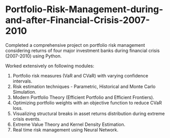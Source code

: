 # Portfolio-Risk-Management-during-and-after-Financial-Crisis-2007-2010
Completed a comprehensive project on portfolio risk management considering returns of four major investment banks during financial crisis (2007-2010) using Python. 

Worked extensively on following modules:

1. Portfolio risk measures (VaR and CVaR) with varying confidence intervals.
2. Risk estimation techniques - Parametric, Historical and Monte Carlo Simulation.
3. Modern Portfolio Theory (Efficient Portfolio and Efficient Frontiers).
4. Optimizing portfolio weights with an objective function to reduce CVaR loss.
5. Visualizing structural breaks in asset returns distribution during extreme crisis events.
6. Extreme Value Theory and Kernel Density Estimation.
7. Real time risk management using Neural Network.
